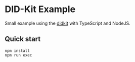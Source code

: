 # DID-Kit Example

Small example using the [didkit](https://www.npmjs.com/package/@spruceid/didkit-wasm-node) with TypeScript and NodeJS.

## Quick start

```
npm install
npm run exec
```
